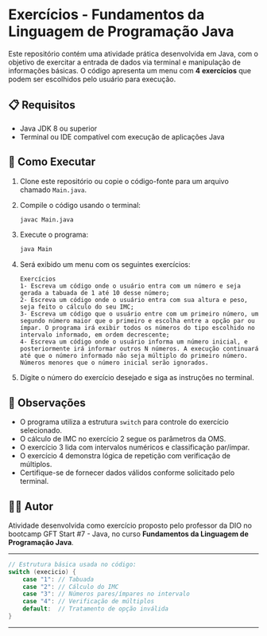 
# Exercícios - Fundamentos da Linguagem de Programação Java

Este repositório contém uma atividade prática desenvolvida em Java, com o objetivo de exercitar a entrada de dados via terminal e manipulação de informações básicas. O código apresenta um menu com **4 exercícios** que podem ser escolhidos pelo usuário para execução.

## 📋 Requisitos

- Java JDK 8 ou superior  
- Terminal ou IDE compatível com execução de aplicações Java

## 🚀 Como Executar

1. Clone este repositório ou copie o código-fonte para um arquivo chamado `Main.java`.

2. Compile o código usando o terminal:
   ```bash
   javac Main.java
   ```

3. Execute o programa:
   ```bash
   java Main
   ```

4. Será exibido um menu com os seguintes exercícios:
   ```
   Exercícios
   1- Escreva um código onde o usuário entra com um número e seja gerada a tabuada de 1 até 10 desse número;
   2- Escreva um código onde o usuário entra com sua altura e peso, seja feito o cálculo do seu IMC;
   3- Escreva um código que o usuário entre com um primeiro número, um segundo número maior que o primeiro e escolha entre a opção par ou ímpar. O programa irá exibir todos os números do tipo escolhido no intervalo informado, em ordem decrescente;
   4- Escreva um código onde o usuário informa um número inicial, e posteriormente irá informar outros N números. A execução continuará até que o número informado não seja múltiplo do primeiro número. Números menores que o número inicial serão ignorados.
   ```

5. Digite o número do exercício desejado e siga as instruções no terminal.

## 📌 Observações

- O programa utiliza a estrutura `switch` para controle do exercício selecionado.
- O cálculo de IMC no exercício 2 segue os parâmetros da OMS.
- O exercício 3 lida com intervalos numéricos e classificação par/ímpar.
- O exercício 4 demonstra lógica de repetição com verificação de múltiplos.
- Certifique-se de fornecer dados válidos conforme solicitado pelo terminal.

## 🧑‍💻 Autor

Atividade desenvolvida como exercício proposto pelo professor da DIO no bootcamp GFT Start #7 - Java, no curso **Fundamentos da Linguagem de Programação Java**.

---

```java
// Estrutura básica usada no código:
switch (execicio) {
    case "1": // Tabuada
    case "2": // Cálculo do IMC
    case "3": // Números pares/ímpares no intervalo
    case "4": // Verificação de múltiplos
    default:  // Tratamento de opção inválida
}
```
---
